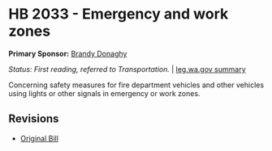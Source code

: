 # HB 2033 - Emergency and work zones
**Primary Sponsor:** [Brandy Donaghy](/person/leg/brandy.donaghy.md)

*Status: First reading, referred to Transportation.* | [leg.wa.gov summary](https://app.leg.wa.gov/billsummary?BillNumber=2033&Year=2021)

Concerning safety measures for fire department vehicles and other vehicles using lights or other signals in emergency or work zones.

## Revisions
* [Original Bill](1/)